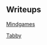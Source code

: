 ## Writeups



[Mindgames](https://0xtaylur.github.io/mindgames)

[Tabby](https://0xtaylur.github.io/tabby)

